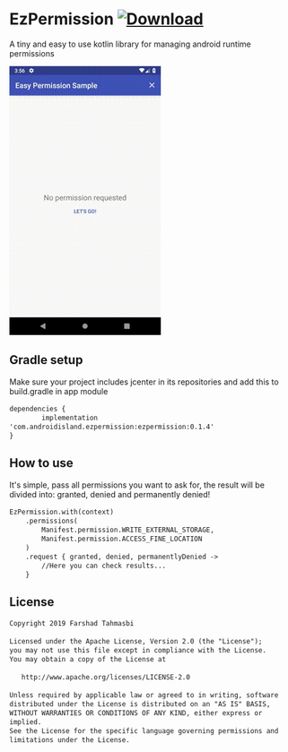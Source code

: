 # EzPermission [ ![Download](https://api.bintray.com/packages/farshad-tmb/EzPermission/ezpermission/images/download.svg) ](https://bintray.com/farshad-tmb/EzPermission/ezpermission/_latestVersion)

A tiny and easy to use kotlin library for managing android runtime permissions

![](sample-gif.gif)

## Gradle setup

Make sure your project includes jcenter in its repositories and add this to build.gradle in app module
  
  	dependencies {
	        implementation 'com.androidisland.ezpermission:ezpermission:0.1.4'
	}

## How to use

It's simple, pass all permissions you want to ask for,
the result will be divided into: granted, denied and permanently denied!

    EzPermission.with(context)
        .permissions(
            Manifest.permission.WRITE_EXTERNAL_STORAGE,
            Manifest.permission.ACCESS_FINE_LOCATION
        )
        .request { granted, denied, permanentlyDenied ->
            //Here you can check results...
        }
## License

    Copyright 2019 Farshad Tahmasbi
    
    Licensed under the Apache License, Version 2.0 (the "License");
    you may not use this file except in compliance with the License.
    You may obtain a copy of the License at
    
       http://www.apache.org/licenses/LICENSE-2.0
    
    Unless required by applicable law or agreed to in writing, software
    distributed under the License is distributed on an "AS IS" BASIS,
    WITHOUT WARRANTIES OR CONDITIONS OF ANY KIND, either express or implied.
    See the License for the specific language governing permissions and
    limitations under the License.    

            
